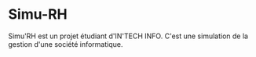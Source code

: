 Simu-RH
=======

Simu'RH est un projet étudiant d'IN'TECH INFO. C'est une simulation de la gestion d'une société informatique.
